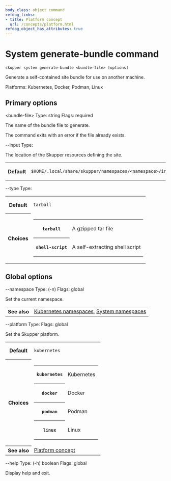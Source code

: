 ```yaml
---
body_class: object command
refdog_links:
- title: Platform concept
  url: /concepts/platform.html
refdog_object_has_attributes: true
---
```


# System generate-bundle command

```shell
skupper system generate-bundle <bundle-file> [options]
```

Generate a self-contained site bundle for use on another
machine.

Platforms: Kubernetes, Docker, Podman, Linux

## Primary options

&lt;bundle-file&gt;
Type: string
Flags: required

The name of the bundle file to generate.

The command exits with an error if the file already exists.



--input
Type: <string>

The location of the Skupper resources defining the site.

<table class="fields"><tr><th>Default</th><td><p><code>$HOME/.local/share/skupper/namespaces/&lt;namespace&gt;/input/resources</code></p>
</td></table>

--type
Type: <string>

<table class="fields"><tr><th>Default</th><td><p><code>tarball</code></p>
</td><tr><th>Choices</th><td><table class="choices"><tr><th><code>tarball</code></th><td><p>A gzipped tar file</p>
</td></tr><tr><th><code>shell-script</code></th><td><p>A self-extracting shell script</p>
</td></tr></table></td></table>

## Global options

--namespace
Type: (-n) <name>
Flags: global

Set the current namespace.

<table class="fields"><tr><th>See also</th><td><a href="https://kubernetes.io/docs/concepts/overview/working-with-objects/namespaces/">Kubernetes namespaces</a>, <a href="{{site_prefix}}/topics/system-namespaces.html">System namespaces</a></td></table>

--platform
Type: <platform>
Flags: global

Set the Skupper platform.

<!-- You can also use the `SKUPPER_PLATFORM` environment variable. -->

<table class="fields"><tr><th>Default</th><td><p><code>kubernetes</code></p>
</td><tr><th>Choices</th><td><table class="choices"><tr><th><code>kubernetes</code></th><td><p>Kubernetes</p>
</td></tr><tr><th><code>docker</code></th><td><p>Docker</p>
</td></tr><tr><th><code>podman</code></th><td><p>Podman</p>
</td></tr><tr><th><code>linux</code></th><td><p>Linux</p>
</td></tr></table></td><tr><th>See also</th><td><a href="{{site_prefix}}/concepts/platform.html">Platform concept</a></td></table>

--help
Type: (-h) boolean
Flags: global

Display help and exit.


